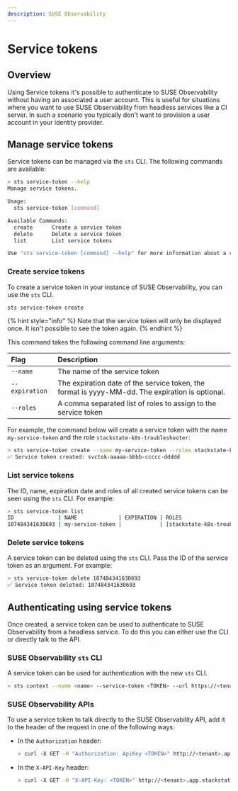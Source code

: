 ```yaml
---
description: SUSE Observability
---
```


# Service tokens

## Overview

Using Service tokens it's possible to authenticate to SUSE Observability without having an associated a user account. This is useful for situations where you want to use SUSE Observability from headless services like a CI server. In such a scenario you typically don't want to provision a user account in your identity provider.

## Manage service tokens

Service tokens can be managed via the `sts` CLI. The following commands are available:

```sh
> sts service-token --help
Manage service tokens.

Usage:
  sts service-token [command]

Available Commands:
  create      Create a service token
  delete      Delete a service token
  list        List service tokens

Use "sts service-token [command] --help" for more information about a command.
```

### Create service tokens

To create a service token in your instance of SUSE Observability, you can use the `sts` CLI.

```sh
sts service-token create
```

{% hint style="info" %}
Note that the service token will only be displayed once. It isn't possible to see the token again.
{% endhint %}

This command takes the following command line arguments:

| Flag | Description |
| :--- |:--- |
| `--name` | The name of the service token |
| `--expiration` | The expiration date of the service token, the format is yyyy-MM-dd. The expiration is optional. |
| `--roles` | A comma separated list of roles to assign to the service token |

For example, the command below will create a service token with the name `my-service-token` and the role `stackstate-k8s-troubleshooter`:

```sh
> sts service-token create --name my-service-token --roles stackstate-k8s-troubleshooter
✅ Service token created: svctok-aaaaa-bbbb-ccccc-ddddd
```

### List service tokens

The ID, name, expiration date and roles of all created service tokens can be seen using the `sts` CLI. For example:

```bash
> sts service-token list
ID              | NAME             | EXPIRATION | ROLES
107484341630693 | my-service-token |            | [stackstate-k8s-troubleshooter]
```

### Delete service tokens

A service token can be deleted using the `sts` CLI. Pass the ID of the service token as an argument. For example:

```sh
> sts service-token delete 107484341630693
✅ Service token deleted: 107484341630693
```

## Authenticating using service tokens

Once created, a service token can be used to authenticate to SUSE Observability from a headless service. To do this you can either use the CLI or directly talk to the API.


### SUSE Observability `sts` CLI

A service token can be used for authentication with the new `sts` CLI.

```sh
> sts context --name <name> --service-token <TOKEN> --url https://<tenant>.app.stackstate.io
```

### SUSE Observability APIs

To use a service token to talk directly to the SUSE Observability API, add it to the header of the request in one of the following ways:

* In the `Authorization` header:
    ```sh
    > curl -X GET -H "Authorization: ApiKey <TOKEN>" http://<tenant>.app.stackstate.io/api/server/status
    ```

* In the `X-API-Key` header:
    ```sh
    > curl -X GET -H "X-API-Key: <TOKEN>" http://<tenant>.app.stackstate.io/api/server/status
    ```
